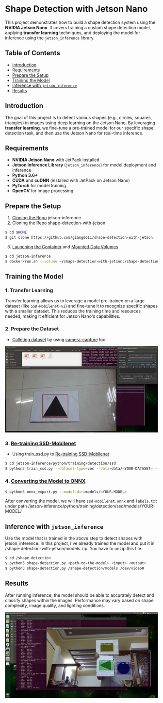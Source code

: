 # Shape Detection with Jetson Nano

This project demonstrates how to build a shape detection system using the **NVIDIA Jetson Nano**. It covers training a custom shape detection model, applying **transfer learning** techniques, and deploying the model for inference using the `jetson_inference` library.

## Table of Contents

- [Introduction](#introduction)
- [Requirements](#requirements)
- [Prepare the Setup](#prepare-the-setup)
- [Training the Model](#training-the-model)
- [Inference with `jetson_inference`](#inference-with-jetson_inference)
- [Results](#results)

## Introduction

The goal of this project is to detect various shapes (e.g., circles, squares, triangles) in images using deep learning on the Jetson Nano. By leveraging **transfer learning**, we fine-tune a pre-trained model for our specific shape detection task, and then use the Jetson Nano for real-time inference.

## Requirements

- **NVIDIA Jetson Nano** with JetPack installed
- **Jetson Inference Library** (`jetson_inference`) for model deployment and inference
- **Python 3.6+**
- **CUDA** and **cuDNN** (installed with JetPack on Jetson Nano)
- **PyTorch** for model training
- **OpenCV** for image processing

## Prepare the Setup

1. [Cloning the Repo](https://github.com/dusty-nv/jetson-inference/blob/master/docs/building-repo-2.md#cloning-the-repo) jetson-inference
2. Cloning the Repo shape-detection-with-jetson
``` bash
$ cd $HOME
$ git clone https://github.com/giangdo11/shape-detection-with-jetson
```
3. [Launching the Container](https://github.com/dusty-nv/jetson-inference/blob/master/docs/aux-docker.md#launching-the-container) and [Mounted Data Volumes](https://github.com/dusty-nv/jetson-inference/blob/master/docs/aux-docker.md#mounted-data-volumes)
``` bash
$ cd jetson-inference
$ docker/run.sh --volume ~/shape-detection-with-jetson:/shape-detection
```

## Training the Model

### 1. Transfer Learning

Transfer learning allows us to leverage a model pre-trained on a large dataset (like `SSD-Mobilenet-v2`) and fine-tune it to recognize specific shapes with a smaller dataset. This reduces the training time and resources needed, making it efficient for Jetson Nano's capabilities.

### 2. Prepare the Dataset

- [Colleting dataset](https://github.com/dusty-nv/jetson-inference/blob/master/docs/pytorch-collect-detection.md#collecting-your-own-detection-datasets) by using [camera-capture](https://github.com/dusty-nv/jetson-inference/blob/master/docs/pytorch-collect-detection.md#launching-the-tool) tool

![alt text](https://github.com/giangdo11/shape-detection-with-jetson/blob/main/images/image.png)

### 3. [Re-training SSD-Mobilenet](https://github.com/dusty-nv/jetson-inference/blob/master/docs/pytorch-ssd.md#re-training-ssd-mobilenet)
- Using train_ssd.py to [Re-training SSD-Mobilenet](https://github.com/dusty-nv/jetson-inference/blob/master/docs/pytorch-ssd.md#training-the-ssd-mobilenet-model)
``` bash
$ cd jetson-inference/python/training/detection/ssd
$ python3 train_ssd.py --dataset-type=voc --data=data/<YOUR-DATASET> --model-dir=models/<YOUR-MODEL> --epochs=100
```

### 4. [Converting the Model to ONNX](https://github.com/dusty-nv/jetson-inference/blob/master/docs/pytorch-ssd.md#converting-the-model-to-onnx)
``` bash
$ python3 onnx_export.py --model-dir=models/<YOUR-MODEL>
```
After converting the model, we will have `ssd-mobilenet.onnx` and `labels.txt` under path /jetson-inference/python/training/detection/ssd/models/YOUR-MODEL/

## Inference with `jetson_inference`

Use the model that is trained in the above step to detect shapes with jetson_inference. In this project, I've already trained the model and put it in /shape-detection-with-jetson/models.zip. You have to unzip this file.

``` bash
$ cd /shape-detection
$ python3 shape-detection.py <path-to-the-model> <input> <output>
$ python3 shape-detection.py /shape-detection/models /dev/video0
```

## Results

After running inference, the model should be able to accurately detect and classify shapes within the images. Performance may vary based on shape complexity, image quality, and lighting conditions.

![alt text](https://github.com/giangdo11/shape-detection-with-jetson/blob/main/images/image-1.png)
